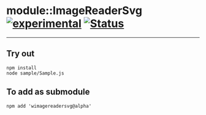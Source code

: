 
# module::ImageReaderSvg [![experimental](https://img.shields.io/badge/stability-experimental-orange.svg)](https://github.com/emersion/stability-badges#experimental) [![Status](https://github.com/Wandalen/wImageReaderSvg/workflows/Test/badge.svg)](https://github.com/Wandalen/wImageReaderSvg/actions?query=workflow%3ATest)

___

## Try out
```
npm install
node sample/Sample.js
```

## To add as submodule
```
npm add 'wimagereadersvg@alpha'
```

